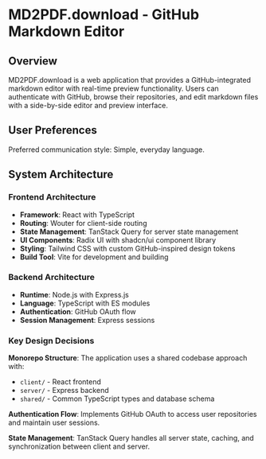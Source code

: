 # MD2PDF.download - GitHub Markdown Editor

## Overview

MD2PDF.download is a web application that provides a GitHub-integrated markdown editor with real-time preview functionality. Users can authenticate with GitHub, browse their repositories, and edit markdown files with a side-by-side editor and preview interface.

## User Preferences

Preferred communication style: Simple, everyday language.

## System Architecture

### Frontend Architecture

- **Framework**: React with TypeScript
- **Routing**: Wouter for client-side routing
- **State Management**: TanStack Query for server state management
- **UI Components**: Radix UI with shadcn/ui component library
- **Styling**: Tailwind CSS with custom GitHub-inspired design tokens
- **Build Tool**: Vite for development and building

### Backend Architecture

- **Runtime**: Node.js with Express.js
- **Language**: TypeScript with ES modules
- **Authentication**: GitHub OAuth flow
- **Session Management**: Express sessions

### Key Design Decisions

**Monorepo Structure**: The application uses a shared codebase approach with:

- `client/` - React frontend
- `server/` - Express backend
- `shared/` - Common TypeScript types and database schema

**Authentication Flow**: Implements GitHub OAuth to access user repositories and maintain user sessions.

**State Management**: TanStack Query handles all server state, caching, and synchronization between client and server.
